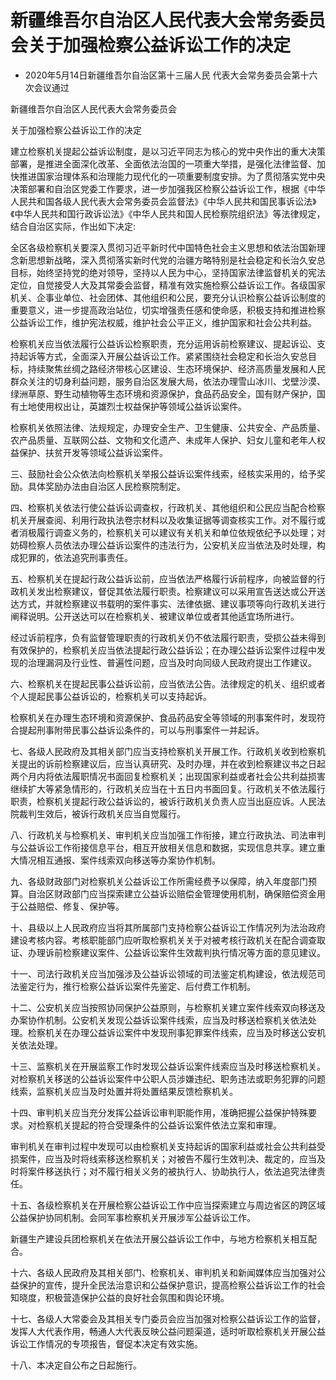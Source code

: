 # 新疆维吾尔自治区人民代表大会常务委员会关于加强检察公益诉讼工作的决定

- 2020年5月14日新疆维吾尔自治区第十三届人民
代表大会常务委员会第十六次会议通过

<!-- INFO END -->

新疆维吾尔自治区人民代表大会常务委员会

关于加强检察公益诉讼工作的决定

建立检察机关提起公益诉讼制度，是以习近平同志为核心的党中央作出的重大决策部署，是推进全面深化改革、全面依法治国的一项重大举措，是强化法律监督、加快推进国家治理体系和治理能力现代化的一项重要制度安排。为了贯彻落实党中央决策部署和自治区党委工作要求，进一步加强我区检察公益诉讼工作，根据《中华人民共和国各级人民代表大会常务委员会监督法》《中华人民共和国民事诉讼法》《中华人民共和国行政诉讼法》《中华人民共和国人民检察院组织法》等法律规定，结合自治区实际，作出如下决定:

全区各级检察机关要深入贯彻习近平新时代中国特色社会主义思想和依法治国新理念新思想新战略，深入贯彻落实新时代党的治疆方略特别是社会稳定和长治久安总目标，始终坚持党的绝对领导，坚持以人民为中心，坚持国家法律监督机关的宪法定位，自觉接受人大及其常委会监督，精准有效实施检察公益诉讼工作。各级国家机关、企事业单位、社会团体、其他组织和公民，要充分认识检察公益诉讼制度的重要意义，进一步提高政治站位，切实增强责任感和使命感，积极支持和推进检察公益诉讼工作，维护宪法权威，维护社会公平正义，维护国家和社会公共利益。

检察机关应当依法履行公益诉讼检察职责，充分运用诉前检察建议、提起诉讼、支持起诉等方式，全面深入开展公益诉讼工作。紧紧围绕社会稳定和长治久安总目标，持续聚焦丝绸之路经济带核心区建设、生态环境保护、经济高质量发展和人民群众关注的切身利益问题，服务自治区发展大局，依法办理雪山冰川、戈壁沙漠、绿洲草原、野生动植物等生态环境和资源保护，食品药品安全，国有财产保护，国有土地使用权出让，英雄烈士权益保护等领域公益诉讼案件。

检察机关依照法律、法规规定，办理安全生产、卫生健康、公共安全、产品质量、农产品质量、互联网公益、文物和文化遗产、未成年人保护、妇女儿童和老年人权益保护、扶贫开发等领域公益诉讼案件。

三、鼓励社会公众依法向检察机关举报公益诉讼案件线索，经核实采用的，给予奖励。具体奖励办法由自治区人民检察院制定。

四、检察机关依法行使公益诉讼调查权，行政机关、其他组织和公民应当配合检察机关开展查阅、利用行政执法卷宗材料以及收集证据等调查核实工作。对不履行或者消极履行调查义务的，检察机关可以建议有关机关和单位依规依纪予以处理；对妨碍检察人员依法办理公益诉讼案件的违法行为，公安机关应当依法及时处理，构成犯罪的，依法追究刑事责任。

五、检察机关在提起行政公益诉讼前，应当依法严格履行诉前程序，向被监督的行政机关发出检察建议，督促其依法履行职责。检察建议可以采用宣告送达或公开送达方式，并就检察建议书载明的案件事实、法律依据、建议事项等向行政机关进行阐释说明。公开送达可以在检察机关、被建议单位或者其他适宜场所进行。

经过诉前程序，负有监督管理职责的行政机关仍不依法履行职责，受损公益未得到有效保护的，检察机关应当依法提起行政公益诉讼；在办理公益诉讼案件过程中发现的治理漏洞及行业性、普遍性问题，应当及时向同级人民政府提出工作建议。

六、检察机关在提起民事公益诉讼前，应当依法公告。法律规定的机关、组织或者个人提起民事公益诉讼的，检察机关可以支持起诉。

检察机关在办理生态环境和资源保护、食品药品安全等领域的刑事案件时，发现符合提起刑事附带民事公益诉讼条件的，可以与刑事案件一并起诉。

七、各级人民政府及其相关部门应当支持检察机关开展工作。行政机关收到检察机关提出的诉前检察建议后，应当认真研究、及时办理，并在收到检察建议书之日起两个月内将依法履职情况书面回复检察机关；出现国家利益或者社会公共利益损害继续扩大等紧急情形的，行政机关应当在十五日内书面回复。行政机关不依法履行职责，检察机关提起行政公益诉讼的，被诉行政机关负责人应当出庭应诉。人民法院裁判生效后，被诉行政机关应当自觉履行。

八、行政机关与检察机关、审判机关应当加强工作衔接，建立行政执法、司法审判与公益诉讼工作衔接信息平台，相互开放相关信息和数据，实现信息共享。建立重大情况相互通报、案件线索双向移送等办案协作机制。

九、各级财政部门对检察机关公益诉讼工作所需经费予以保障，纳入年度部门预算。自治区财政部门应当探索建立公益诉讼赔偿金管理使用机制，确保赔偿资金用于公益赔偿、修复、保护等。

十、县级以上人民政府应当将其所属部门支持检察公益诉讼工作情况列为法治政府建设考核内容。考核职能部门应听取检察机关关于对被考核行政机关在配合调查取证、办理诉前检察建议案件、公益诉讼案件生效裁判执行情况等方面的意见建议。

十一、司法行政机关应当加强涉及公益诉讼领域的司法鉴定机构建设，依法规范司法鉴定行为，推行检察公益诉讼案件先鉴定、后付费工作机制。

十二、公安机关应当按照协同保护公益原则，与检察机关建立案件线索双向移送及办案协作机制。公安机关发现公益诉讼案件线索，应当及时移送检察机关依法处理。检察机关在办理公益诉讼案件中发现刑事犯罪案件线索，应当及时移送公安机关依法处理。

十三、监察机关在开展监察工作时发现公益诉讼案件线索应当及时移送检察机关。对检察机关移送的公益诉讼案件中公职人员涉嫌违纪、职务违法或职务犯罪的问题线索，监察机关应当及时处置并将处置结果反馈检察机关。

十四、审判机关应当充分发挥公益诉讼审判职能作用，准确把握公益保护特殊要求。对检察机关提起的符合受理条件的公益诉讼案件依法立案和审理。

审判机关在审判过程中发现可以由检察机关支持起诉的国家利益或社会公共利益受损案件，应当及时将线索移送检察机关；对被告不履行生效判决、裁定的，应当及时将案件移送执行；对不履行相关义务的被执行人、协助执行人，依法追究法律责任。

十五、各级检察机关在开展检察公益诉讼工作中应当探索建立与周边省区的跨区域公益保护协同机制。会同军事检察机关开展涉军公益诉讼工作。

新疆生产建设兵团检察机关在依法开展公益诉讼工作中，与地方检察机关相互配合。

十六、各级人民政府及其相关部门、检察机关、审判机关和新闻媒体应当加强对公益保护的宣传，提升全民法治意识和公益保护意识，提高检察公益诉讼工作的社会知晓度，积极营造保护公益的良好社会氛围和舆论环境。

十七、各级人大常委会及其相关专门委员会应当加强对检察公益诉讼工作的监督，发挥人大代表作用，畅通人大代表反映公益问题渠道，适时听取检察机关开展公益诉讼工作情况的专项报告，督促本决定有效实施。

十八、本决定自公布之日起施行。
